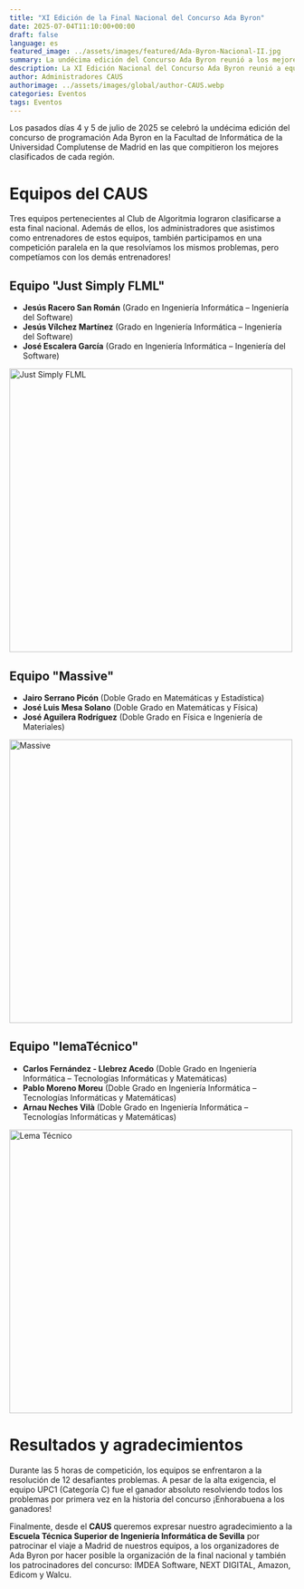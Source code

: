 ```yaml
---
title: "XI Edición de la Final Nacional del Concurso Ada Byron"
date: 2025-07-04T11:10:00+00:00
draft: false
language: es
featured_image: ../assets/images/featured/Ada-Byron-Nacional-II.jpg
summary: La undécima edición del Concurso Ada Byron reunió a los mejores programadores de cada región de España en un emocionante evento que culminó en la Facultad de Informática de la Universidad Complutense de Madrid. Entre los equipos clasificados, tres equipos pertenecientes al Club de Algoritmia de la Universidad de Sevilla (CAUS) se enfrentaron a 12 complejos problemas durante 4 intensas horas de competición.
description: La XI Edición Nacional del Concurso Ada Byron reunió a equipos de todas las regiones de España, quienes demostraron su destreza en programación durante la gran final en la Universidad Complutense de Madrid. Tres equipos del Club de Algoritmia de Sevilla lograron clasificarse y participar en esta prestigiosa competición, enfrentándose a retos de alta dificultad. La jornada fue posible gracias al apoyo de instituciones académicas y patrocinadores clave, quienes fomentan la participación en competiciones de programación a nivel nacional.
author: Administradores CAUS
authorimage: ../assets/images/global/author-CAUS.webp
categories: Eventos
tags: Eventos
---
```


Los pasados días 4 y 5 de julio de 2025 se celebró la undécima edición del concurso de programación Ada Byron  en la Facultad de Informática de la Universidad Complutense de Madrid en las que compitieron los mejores clasificados de cada región.


# Equipos del CAUS

Tres equipos pertenecientes al Club de Algoritmia lograron clasificarse a esta final nacional. Además de ellos, los administradores que asistimos como entrenadores de estos equipos, también participamos en una competición paralela en la que resolvíamos los mismos problemas, pero competíamos con los demás entrenadores!

## Equipo **"Just Simply FLML"**

- **Jesús Racero San Román** (Grado en Ingeniería Informática – Ingeniería del Software)
- **Jesús Vílchez Martínez** (Grado en Ingeniería Informática – Ingeniería del Software)
- **José Escalera García** (Grado en Ingeniería Informática – Ingeniería del Software)

<img src="just-simply-flml.jpg" alt="Just Simply FLML" width="500"/>


## Equipo **"Massive"**

- **Jairo Serrano Picón** (Doble Grado en Matemáticas y Estadística)
- **José Luis Mesa Solano** (Doble Grado en Matemáticas y Física)
- **José Aguilera Rodríguez** (Doble Grado en Física e Ingeniería de Materiales)

<img src="massive.jpg" alt="Massive" width="500"/> 


## Equipo **"lemaTécnico"**

- **Carlos Fernández - Llebrez Acedo** (Doble Grado en Ingeniería Informática – Tecnologías Informáticas y Matemáticas)
- **Pablo Moreno Moreu** (Doble Grado en Ingeniería Informática – Tecnologías Informáticas y Matemáticas)
- **Arnau Neches Vilà** (Doble Grado en Ingeniería Informática – Tecnologías Informáticas y Matemáticas)
    
<img src="lematecnico.jpg" alt="Lema Técnico" width="500"/> 


# Resultados y agradecimientos

Durante las 5 horas de competición, los equipos se enfrentaron a la resolución de 12 desafiantes problemas. A pesar de la alta exigencia, el equipo UPC1 (Categoría C) fue el ganador absoluto resolviendo todos los problemas por primera vez en la historia del concurso ¡Enhorabuena a los ganadores!

Finalmente, desde el **CAUS** queremos expresar nuestro agradecimiento a la **Escuela Técnica Superior de Ingeniería Informática de Sevilla** por patrocinar el viaje a Madrid de nuestros equipos, a los organizadores de Ada Byron por hacer posible la organización de la final nacional y también los patrocinadores del concurso: IMDEA Software, NEXT DIGITAL, Amazon, Edicom y Walcu.
